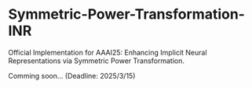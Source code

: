 # Symmetric-Power-Transformation-INR
Official Implementation for AAAI25: Enhancing Implicit Neural Representations via Symmetric Power Transformation.

Comming soon... (Deadline: 2025/3/15)
